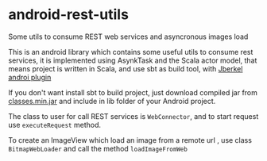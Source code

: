android-rest-utils
==================

Some utils to consume REST web services and asyncronous images load

This is an android library which contains some useful utils to
consume rest services, it is implemented using AsynkTask and 
the Scala actor model, that means project is written in Scala,
and use sbt as build tool, with [Jberkel androi plugin](https://github.com/jberkel/android-plugin)

If you don't want install sbt to build project, just download compiled jar from [classes.min.jar](https://www.dropbox.com/s/602m9g6emcr0y6s/classes.min.jar)
and include in lib folder of your Android project.

The class to user for call REST services is `WebConnector`, and to start request use `executeRequest` method.

To create an ImageView which load an image from a remote url , use class `BitmapWebLoader` and call the method `loadImageFromWeb`
    
